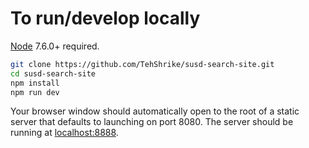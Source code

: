 # To run/develop locally

[Node](https://nodejs.org/) 7.6.0+ required.

```sh
git clone https://github.com/TehShrike/susd-search-site.git
cd susd-search-site
npm install
npm run dev
```

Your browser window should automatically open to the root of a static server that defaults to launching on port 8080.
The server should be running at [localhost:8888](http://localhost:8888/).
